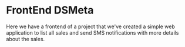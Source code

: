 # FrontEnd DSMeta

Here we have a frontend of a project that we've created a simple web application to list all sales and send SMS notifications with more details about the sales.


